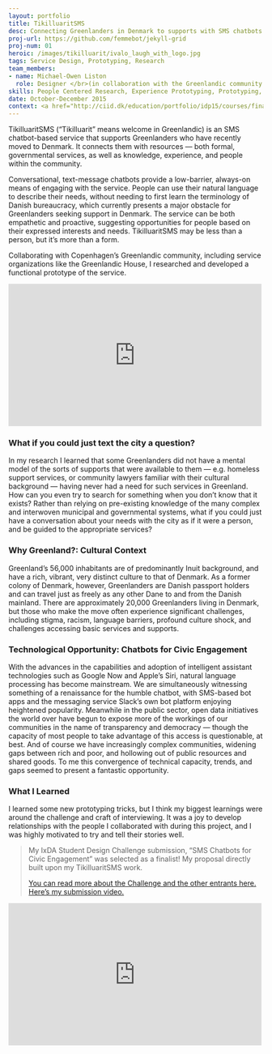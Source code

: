 ```yaml
---
layout: portfolio
title: TikilluaritSMS
desc: Connecting Greenlanders in Denmark to supports with SMS chatbots
proj-url: https://github.com/femmebot/jekyll-grid
proj-num: 01
heroic: /images/tikilluarit/ivalo_laugh_with_logo.jpg
tags: Service Design, Prototyping, Research
team_members:
- name: Michael-Owen Liston
  role: Designer </br>(in collaboration with the Greenlandic community and cultural organizations in Copenhagen. Special thanks to my project advisor Francesca Desmarais.)
skills: People Centered Research, Experience Prototyping, Prototyping, Service Design
date: October-December 2015
context: <a href="http://ciid.dk/education/portfolio/idp15/courses/final-projects/tikilluaritsms/">My final project at CIID.</a>  
---
```


TikilluaritSMS (“Tikilluarit” means welcome in Greenlandic) is an SMS chatbot-based service that supports Greenlanders who have recently moved to Denmark. It connects them with resources — both formal, governmental services, as well as knowledge, experience, and people within the community.

Conversational, text-message chatbots provide a low-barrier, always-on means of engaging with the service. People can use their natural language to describe their needs, without needing to first learn the terminology of Danish bureaucracy, which currently presents a major obstacle for Greenlanders seeking support in Denmark. The service can be both empathetic and proactive, suggesting opportunities for people based on their expressed interests and needs. TikilluaritSMS may be less than a person, but it’s more than a form.

Collaborating with Copenhagen’s Greenlandic community, including service organizations like the Greenlandic House, I researched and developed a functional prototype of the service.

<iframe src="https://player.vimeo.com/video/151962429?byline=0&portrait=0" width="500" height="281" frameborder="0" webkitallowfullscreen mozallowfullscreen allowfullscreen></iframe>

### What if you could just text the city a question?
In my research I learned that some Greenlanders did not have a mental model of the sorts of supports that were available to them — e.g. homeless support services, or community lawyers familiar with their cultural background — having never had a need for such services in Greenland. How can you even try to search for something when you don’t know that it exists? Rather than relying on pre-existing knowledge of the many complex and interwoven municipal and governmental systems, what if you could just have a conversation about your needs with the city as if it were a person, and be guided to the appropriate services?

### Why Greenland?: Cultural Context
Greenland’s 56,000 inhabitants are of predominantly Inuit background, and have a rich, vibrant, very distinct culture to that of Denmark. As a former colony of Denmark, however, Greenlanders are Danish passport holders and can travel just as freely as any other Dane to and from the Danish mainland. There are approximately 20,000 Greenlanders living in Denmark, but those who make the move often experience significant challenges, including stigma, racism, language barriers, profound culture shock, and challenges accessing basic services and supports.

### Technological Opportunity: Chatbots for Civic Engagement
With the advances in the capabilities and adoption of intelligent assistant technologies such as Google Now and Apple’s Siri, natural language processing has become mainstream. We are simultaneously witnessing something of a renaissance for the humble chatbot, with SMS-based bot apps and the messaging service Slack’s own bot platform enjoying heightened popularity. Meanwhile in the public sector, open data initiatives the world over have begun to expose more of the workings of our communities in the name of transparency and democracy — though the capacity of most people to take advantage of this access is questionable, at best. And of course we have increasingly complex communities, widening gaps between rich and poor, and hollowing out of public resources and shared goods. To me this convergence of technical capacity, trends, and gaps seemed to present a fantastic opportunity.

### What I Learned
I learned some new prototyping tricks, but I think my biggest learnings were around the challenge and craft of interviewing. It was a joy to develop relationships with the people I collaborated with during this project, and I was highly motivated to try and tell their stories well.

> My IxDA Student Design Challenge submission, “SMS Chatbots for Civic Engagement” was selected as a finalist! My proposal directly built upon my TikilluaritSMS work.
>
> [You can read more about the Challenge and the other entrants here.](http://sdc.ixda.org/)
> [Here’s my submission video.](https://vimeo.com/150151588)

<iframe src="https://player.vimeo.com/video/151962428?byline=0&portrait=0" width="500" height="281" frameborder="0" webkitallowfullscreen mozallowfullscreen allowfullscreen></iframe>

